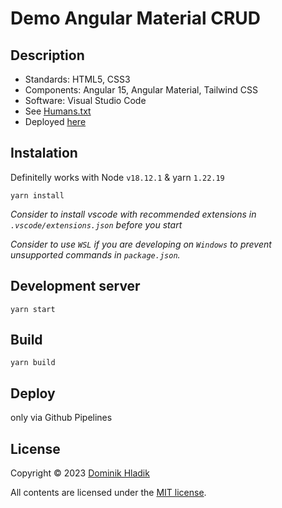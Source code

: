 # Demo Angular Material CRUD

## Description

- Standards: HTML5, CSS3
- Components: Angular 15, Angular Material, Tailwind CSS
- Software: Visual Studio Code
- See [Humans.txt](https://celtian.github.io/demo-angular-material-crud/humans.txt)
- Deployed [here](https://celtian.github.io/demo-angular-material-crud/)

## Instalation

Definitelly works with Node `v18.12.1` & yarn `1.22.19`

```
yarn install
```

_Consider to install vscode with recommended extensions in `.vscode/extensions.json` before you start_

_Consider to use `WSL` if you are developing on `Windows` to prevent unsupported commands in `package.json`._

## Development server

```
yarn start
```

## Build

```
yarn build
```

## Deploy

only via Github Pipelines

## License

Copyright &copy; 2023 [Dominik Hladik](https://github.com/Celtian)

All contents are licensed under the [MIT license].

[mit license]: LICENSE
